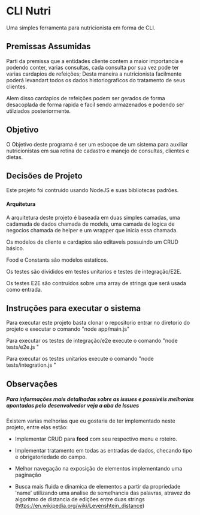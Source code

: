 # CLI Nutri

Uma simples ferramenta para nutricionista em forma de CLI.

## Premissas Assumidas

Parti da premissa que a entidades cliente contem a maior importancia e podendo conter, varias consultas, cada consulta por sua vez pode ter varias cardapios de refeições; Desta maneira a nutricionista facilmente poderá levandart todos os dados historiograficos do tratamento de seus clientes.

Alem disso cardapios de refeições podem ser gerados de forma desacoplada de forma rapida e facil sendo armazenados e podendo ser utilziados posteriormente.

## Objetivo

O Objetivo deste programa é ser um esboçoe de um sistema para auxiliar nutricionistas em sua rotina de cadastro e manejo de consultas, clientes e dietas.

## Decisões de Projeto

Este projeto foi contruido usando NodeJS e suas bibliotecas padrões.

#### Arquitetura

A arquitetura deste projeto é baseada em duas simples camadas, uma cadamada de dados chamada de models, uma camada de logica de negocios chamada de helper e um wrapper que inicia essa chamada.

Os modelos de cliente e cardapios são editaveís possuindo um CRUD básico.

Food e Constants são modelos estaticos.

Os testes são divididos em testes unitarios e testes de integração/E2E.

Os testes E2E são contruidos sobre uma array de strings que será usada como entrada.

## Instruções para executar o sistema

Para executar este projeto basta clonar o repositorio entrar no diretorio do projeto e executar o comando "node app/main.js"

Para executar os testes de integração/e2e execute o comando "node tests/e2e.js "

Para executar os testes unitarios execute o comando "node tests/integration.js "

## Observações

##### Para informações mais detalhadas sobre as issues e possivéis melhorias apontadas pelo desenvolvedor veja a aba de **Issues**

Existem varias melhorias que eu gostaria de ter implementado neste projeto, entre elas estão:

-   Implementar CRUD para **food** com seu respectivo menu e roteiro.

-   Implementar tratamento em todas as entradas de dados, checando tipo e obrigatoriedade do campo.

-   Melhor navegação na exposição de elementos implementando uma paginação

-   Busca mais fluida e dinamica de elementos a partir da propriedade 'name' utilizando uma analise de semelhancia das palavras, atravez do algoritmo de distancia de edições entre duas strings (https://en.wikipedia.org/wiki/Levenshtein_distance)


